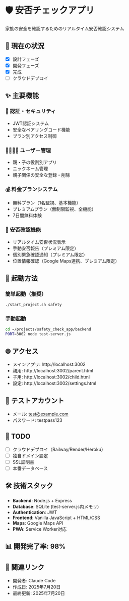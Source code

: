 # 🛡️ 安否チェックアプリ

家族の安全を確認するためのリアルタイム安否確認システム

## 🎯 現在の状況
- [x] 設計フェーズ
- [x] 開発フェーズ  
- [x] 完成
- [ ] クラウドデプロイ

## ✨ 主要機能

### 🔐 認証・セキュリティ
- JWT認証システム
- 安全なペアリングコード機能
- プラン別アクセス制御

### 👨‍👩‍👧‍👦 ユーザー管理
- 親・子の役割別アプリ
- ニックネーム管理
- 親子関係の安全な登録・削除

### 💰 料金プランシステム
- 無料プラン（1名監視、基本機能）
- プレミアムプラン（無制限監視、全機能）
- 7日間無料体験

### 📱 安否確認機能
- リアルタイム安否状況表示
- 手動安否報告（プレミアム限定）
- 個別緊急確認通知（プレミアム限定）
- 位置情報確認（Google Maps連携、プレミアム限定）

## 🚀 起動方法

### 簡単起動（推奨）
```bash
./start_project.sh safety
```

### 手動起動
```bash
cd ~/projects/safety_check_app/backend
PORT=3002 node test-server.js
```

## 🌐 アクセス
- メインアプリ: http://localhost:3002
- 親用: http://localhost:3002/parent.html
- 子用: http://localhost:3002/child.html
- 設定: http://localhost:3002/settings.html

## 🔑 テストアカウント
- メール: test@example.com
- パスワード: testpass123

## 📝 TODO
- [ ] クラウドデプロイ（Railway/Render/Heroku）
- [ ] 独自ドメイン設定
- [ ] SSL証明書
- [ ] 本番データベース

## 🛠️ 技術スタック
- **Backend**: Node.js + Express
- **Database**: SQLite (test-server.js内メモリ)
- **Authentication**: JWT
- **Frontend**: Vanilla JavaScript + HTML/CSS
- **Maps**: Google Maps API
- **PWA**: Service Worker対応

## 📊 開発完了率: 98%

## 🔗 関連リンク
- 開発者: Claude Code
- 作成日: 2025年7月20日
- 最終更新: 2025年7月20日